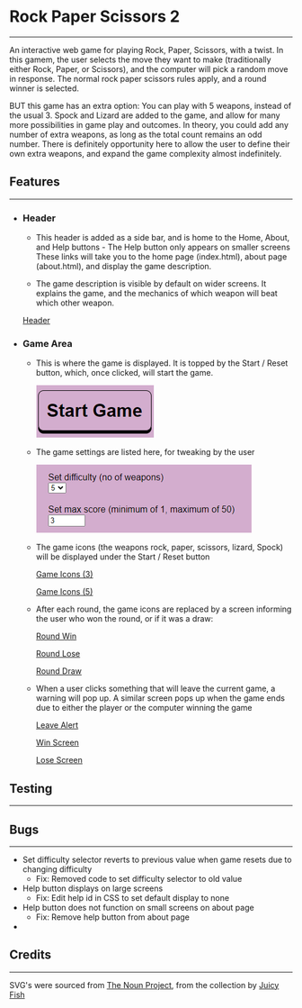 # Rock Paper Scissors 2

---

An interactive web game for playing Rock, Paper, Scissors, with a twist.
In this gamem, the user selects the move they want to make (traditionally either Rock, Paper, or Scissors), and the computer will pick a random move in response. The normal rock paper scissors rules apply, and a round winner is selected.

BUT this game has an extra option: You can play with 5 weapons, instead of the usual 3. Spock and Lizard are added to the game, and allow for many more possibilities in game play and outcomes.
In theory, you could add any number of extra weapons, as long as the total count remains an odd number. There is definitely opportunity here to allow the user to define their own extra weapons, and expand the game complexity almost indefinitely.

## Features

---

* ### Header

  * This header is added as a side bar, and is home to the Home, About, and Help buttons - The Help button only appears on smaller screens
  These links will take you to the home page (index.html), about page (about.html), and display the game description.

  * The game description is visible by default on wider screens. It explains the game, and the mechanics of which weapon will beat which other weapon.
  
  [Header](documentation/header.png)

* ### Game Area

  * This is where the game is displayed. It is topped by the Start / Reset button, which, once clicked, will start the game.
  
    ![Start/Reset Button](documentation/start_button.png)

  * The game settings are listed here, for tweaking by the user

    ![Game settings](documentation/settings.png)

  * The game icons (the weapons rock, paper, scissors, lizard, Spock) will be displayed under the Start / Reset button

    [Game Icons (3)](documentation/game_icons_3.png)

    [Game Icons (5)](documentation/game_icons_5.png)

  * After each round, the game icons are replaced by a screen informing the user who won the round, or if it was a draw:

    [Round Win](documentation/round_win.png)
  
    [Round Lose](documentation/round_lose.png)

    [Round Draw](documentation/round_draw.png)

  * When a user clicks something that will leave the current game, a warning will pop up. A similar screen pops up when the game ends due to either the player or the computer winning the game

    [Leave Alert](documentation/query_leave.png)

    [Win Screen](documentation/win_screen.png)

    [Lose Screen](documentation/lose_screen.png)

## Testing

---

## Bugs

---

* Set difficulty selector reverts to previous value when game resets due to changing difficulty
  * Fix: Removed code to set difficulty selector to old value
* Help button displays on large screens
  * Fix: Edit help id in CSS to set default display to none
* Help button does not function on small screens on about page
  * Fix: Remove help button from about page
* 

## Credits

 ---

SVG's were sourced from [The Noun Project](https://thenounproject.com/), from the collection by [Juicy Fish](https://thenounproject.com/admin885/)
